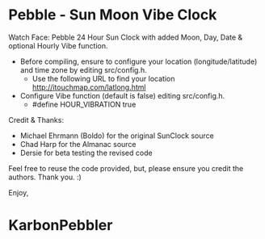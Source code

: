 Pebble - Sun Moon Vibe Clock
============================

Watch Face: Pebble 24 Hour Sun Clock with added Moon, Day, Date & optional Hourly Vibe function.

- Before compiling, ensure to configure your location (longitude/latitude) and time zone by editing src/config.h.
  - Use the following URL to find your location http://itouchmap.com/latlong.html
- Configure Vibe function (default is false) editing src/config.h. 
  - #define HOUR_VIBRATION true

Credit & Thanks:

- Michael Ehrmann (Boldo) for the original SunClock source
- Chad Harp for the Almanac source
- Dersie for beta testing the revised code

Feel free to reuse the code provided, but, please ensure you credit the authors. Thank you. :)

Enjoy,

KarbonPebbler
=============
